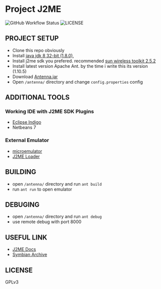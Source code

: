 # Project J2ME

![GitHub Workflow Status](https://img.shields.io/github/workflow/status/ngawung/project-j2me/Building?style=for-the-badge)
![LICENSE](https://img.shields.io/github/license/ngawung/project-j2me?style=for-the-badge)

## PROJECT SETUP
- Clone this repo obviously
- Install [java jdk 8 32-bit (1.8.0)](https://www.oracle.com/java/technologies/javase/javase-jdk8-downloads.html),
- Install j2me sdk you prefered. recommended [sun wireless toolkit 2.5.2](https://www.oracle.com/java/technologies/sun-java-wireless-toolkit.html)
- Install latest version Apache Ant. by the time i write this its version (1.10.5)
- Download [Antenna.jar](http://antenna.sourceforge.net/)
- Open `/antenna/` directory and change `config.properties` config

## ADDITIONAL TOOLS

### Working IDE with J2ME SDK Plugins
- [Eclipse Indigo](https://www.eclipse.org/downloads/packages/release/indigo/sr2)
- Netbeans 7

### External Emulator
- [microemulator](https://sourceforge.net/projects/microemulator/)
- [J2ME Loader](https://github.com/nikita36078/J2ME-Loader)

## BUILDING
- open `/antenna/` directory and run `ant build`
- run `ant run` to open emulator

## DEBUGING
- open `/antenna/` directory and run `ant debug`
- use remote debug with port 8000

## USEFUL LINK
- [J2ME Docs](https://nikita36078.github.io/J2ME_Docs/)
- [Symbian Archive](https://mrrosset.github.io/Symbian-Archive/)

## LICENSE

GPLv3